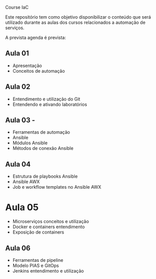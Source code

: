Course IaC

Este repositório tem como objetivo disponibilizar o conteúdo que será utilizado durante as aulas dos cursos relacionados a automação de serviços.

A prevista agenda é prevista:

## Aula 01
  - Apresentação
  - Conceitos de automação

## Aula 02
  - Entendimento e utilização do Git
  - Entendendo e ativando laboratórios
 
## Aula 03 -
  - Ferramentas de automação
  - Ansible
  - Módulos Ansible
  - Métodos de conexão Ansible

## Aula 04
  - Estrutura de playbooks Ansible
  - Ansible AWX
  - Job e workflow templates no Ansible AWX

# Aula 05
  - Microserviços conceitos e utilização
  - Docker e containers entendimento
  - Exposição de containers

## Aula 06
  - Ferramentas de pipeline
  - Modelo PIAS e GitOps
  - Jenkins entendimento e utilização
